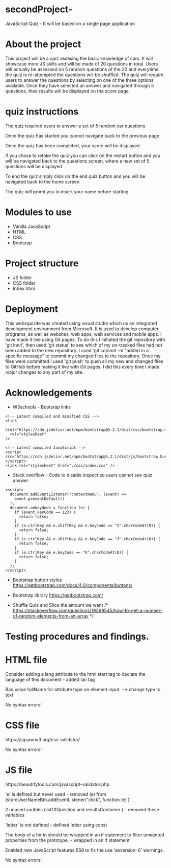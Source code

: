# secondProject-
JavaScript Quiz - It will be based on a single page application

# About the project 
This project will be a quiz assesing the basic knowledge of cars. It will showcase more JS skills and will be made of 20 questions in total. Users will actually be assessed on 5 random questions of the 20 and everytime the quiz is re-attempted the questions will be shuffled. The quiz will require users to answer the questions by selecting on one of the three options available. Once they have selected an answer and navigated through 5 questions, their results will be displayed on the score page. 

# quiz instructions 

The quiz required users to answer a set of 5 random car questions 

Once the quiz has started you cannot navigate back to the previous page

Once the quiz has been completed, your score will be displayed

If you chose to retake the quiz you can click on the restart button and you will be navigated back to the questions screen, where a new set of 5 questions will be displayed

To end the quiz simply click on the end quiz button and you will be navigated back to the home screen 

The quiz will promt you to insert your name before starting

# Modules to use 

- Vanilla JavaScript
- HTML
- CSS
- Bootsrap  


# Project structure 
- JS folder 
- CSS folder 
- Index.html

# Deployment 
This websquizite was created using visual studio which us an integrated development environment from Microsoft. It is used to develop computer programs, as well as websites, web apps, web services and mobile apps. I have made it live using Git pages. To do this I initiated the git repository with 'git innit', then used 'git status' to see which of my un-tracked files had not been added to the new repository. I used 'git commit -m "added in a specific message" to commit my changed files to the repository. Once my files were committed I used 'git push' to push all my new and changed files to GitHub before making it live with Git pages. I did this every time I made major changes to any part of my site.

# Acknowledgements 
- W3schools - Bootsrap links 
<!-- https://www.w3schools.com/bootstrap5/bootstrap_get_started.php for bootstrap links "latests complied and minified CSS + Latest complied Javascript"-->
    <!-- Latest compiled and minified CSS -->
    <link
      href="https://cdn.jsdelivr.net/npm/bootstrap@5.2.1/dist/css/bootstrap.min.css"
      rel="stylesheet"
    />

    <!-- Latest compiled JavaScript -->
    <script src="https://cdn.jsdelivr.net/npm/bootstrap@5.2.1/dist/js/bootstrap.bundle.min.js"></script>
    <link rel="stylesheet" href="./css/index.css" />      

- Stack overflow - Code to disable inspect so users cannot see quiz answer
<!-- code to disable inspect so users cannot see quiz answer 
    https://stackoverflow.com/questions/28690564/is-it-possible-to-remove-inspect-element-->
    <script>
      document.addEventListener("contextmenu", (event) =>
        event.preventDefault()
      );
      document.onkeydown = function (e) {
        if (event.keyCode == 123) {
          return false;
        }
        if (e.ctrlKey && e.shiftKey && e.keyCode == "I".charCodeAt(0)) {
          return false;
        }
        if (e.ctrlKey && e.shiftKey && e.keyCode == "J".charCodeAt(0)) {
          return false;
        }
        if (e.ctrlKey && e.keyCode == "U".charCodeAt(0)) {
          return false;
        }
      };
    </script>

- Bootstrap button styles 
https://getbootstrap.com/docs/4.0/components/buttons/

- Bootstrap library 
https://getbootstrap.com/

- Shuffle Quiz and Slice the amount we want
/* https://stackoverflow.com/questions/19269545/how-to-get-a-number-of-random-elements-from-an-array */

<script>
const shuffle = (quiz, number) =>
  quiz
    .map((x) => ({ x, r: Math.random() }))
    .sort((a, b) => a.r - b.r)
    .map((a) => a.x)
    .slice(0, number);
    >
</script>
#  Testing procedures and findings.
<h1> HTML file </h1>
<p> Consider adding a lang attribute to the html start tag to declare the language of this document - added lan tag</p>
<p> Bad value fullName for attribute type on element input. —> change type to text </p>
<p> No syntax errors! </p>

<h1> CSS file </h1>
https://jigsaw.w3.org/css-validator/
<p> No syntax errors! </p>

<h1>JS file  </h1>
https://beautifytools.com/javascript-validator.php
<p> 'e' is defined but never used - removed (e) from (storeUserNameBtn.addEventListener("click", function (e) )</p>
<p> 2 unused varibles (listOfQuestion and resultsContainer ) - removed these variables  </p>
<p> 'letter' is not defined - defined letter using const </p>
<p> The body of a for in should be wrapped in an if statement to filter unwanted properties from the prototype. - wrapped in an if statement 
<script>
if (letter > 0) {
				// ...add an HTML radio button 
				options.push(
					`<label class="form-check-label">
            <input type="radio" class="form-check-input"  name="question${
              questionNumber + 1
            }" value="${letter}" required>
            ${letter} :
            ${currentQuestion.options[letter]}
          </label>`
				);

			}
</script>
</p>
<p> Enabled new JavaScript features ES6 to fix the use 'esversion: 6' warnings.</p>

<p> No syntax errors! </p>


 